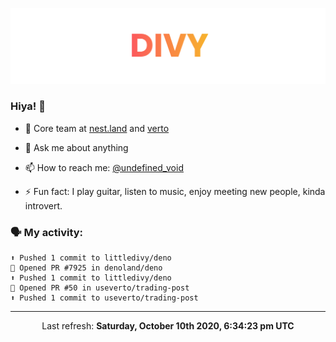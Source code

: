 
![](https://github.com/divy-work/divy-work/raw/master/assets/divy.png)

### Hiya! 👋

- 🔭 Core team at [nest.land](https://github.com/nestdotland/nest.land) and [verto](https://github.com/useverto/verto)

- 💬 Ask me about anything

- 📫 How to reach me: [@undefined_void](https://instagram.com/divy.exe)

- ⚡ Fun fact: I play guitar, listen to music, enjoy meeting new people, kinda introvert.

### 🗣 My activity:

```
⬆️ Pushed 1 commit to littledivy/deno
💪 Opened PR #7925 in denoland/deno
⬆️ Pushed 1 commit to littledivy/deno
💪 Opened PR #50 in useverto/trading-post
⬆️ Pushed 1 commit to useverto/trading-post
```

------------
<p align="center">Last refresh: <b>Saturday, October 10th 2020, 6:34:23 pm UTC</b></p>
